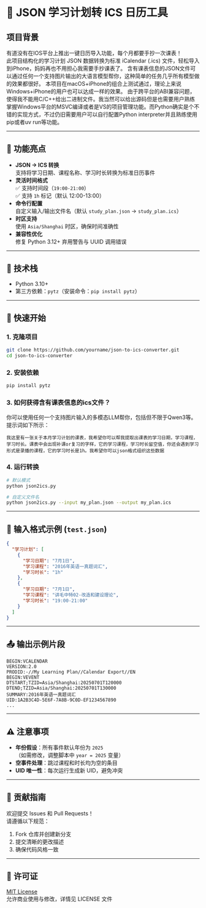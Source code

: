 # 📅 JSON 学习计划转 ICS 日历工具


## 项目背景
有道没有在IOS平台上推出一键日历导入功能，每个月都要手抄一次课表！\
此项目结构化的学习计划 JSON 数据转换为标准 iCalendar (.ics) 文件，轻松导入到iPhone，妈妈再也不用担心我需要手抄课表了。
含有课表信息的JSON文件可以通过任何一个支持图片输出的大语言模型帮你，这种简单的任务几乎所有模型做的效果都很好。
本项目在macOS+iPhone的组合上测试通过，理论上来说Windows+iPhone的用户也可以达成一样的效果。
由于跨平台的ABI兼容问题，使得我不能用C/C++给出二进制文件。我当然可以给出源码但是也需要用户熟练掌握Windows平台的MSVC编译或者是VS的项目管理功能。而Python确实是个不错的实现方式，不过仍旧需要用户可以自行配置Python interpreter并且熟练使用pip或者uv run等功能。

---

## 🌟 功能亮点

- **JSON → ICS 转换**  
  支持将学习日期、课程名称、学习时长转换为标准日历事件
- **灵活时间格式**  
  ✅ 支持时间段（`19:00-21:00`）  
  ✅ 支持 `1h` 标记（默认 12:00-13:00）
- **命令行配置**  
  自定义输入/输出文件名（默认 `study_plan.json` → `study_plan.ics`）
- **时区支持**  
  使用 `Asia/Shanghai` 时区，确保时间准确性
- **兼容性优化**  
  修复 Python 3.12+ 弃用警告与 UUID 调用错误

---

## 🧩 技术栈

- Python 3.10+
- 第三方依赖：`pytz`（安装命令：`pip install pytz`）

---

## 🚀 快速开始

### 1. 克隆项目
```bash
git clone https://github.com/yourname/json-to-ics-converter.git
cd json-to-ics-converter
```

### 2. 安装依赖
```bash
pip install pytz
```
### 3. 如何获得含有课表信息的ics文件？
你可以使用任何一个支持图片输入的多模态LLM帮你，包括但不限于Qwen3等。提示词如下所示：
```text
我这里有一张关于本月学习计划的课表，我希望你可以帮我提取出课表的学习日期，学习课程，学习时长。课表中会出现补课or复习的字样，它的学习课程，学习时长留空值，你还会遇到学习形式是录播的课程，它的学习时长是1h。我希望你可以json格式组织这些数据
```
### 4. 运行转换
```bash
# 默认模式
python json2ics.py

# 自定义文件名
python json2ics.py --input my_plan.json --output my_plan.ics
```

---

## 📝 输入格式示例 (`test.json`)

```json
{
  "学习计划": [
    {
      "学习日期": "7月1日",
      "学习课程": "2016年英语一真题词汇",
      "学习时长": "1h"
    },
    {
      "学习日期": "7月1日",
      "学习课程": "讲毛中特02-改造和建设理论",
      "学习时长": "19:00-21:00"
    }
  ]
}
```

---

## 📤 输出示例片段

```ics
BEGIN:VCALENDAR
VERSION:2.0
PRODID:-//My Learning Plan//Calendar Export//EN
BEGIN:VEVENT
DTSTART;TZID=Asia/Shanghai:20250701T120000
DTEND;TZID=Asia/Shanghai:20250701T130000
SUMMARY:2016年英语一真题词汇
UID:1A2B3C4D-5E6F-7A8B-9C0D-EF1234567890
...
```

---

## ⚠️ 注意事项

- **年份假设**：所有事件默认年份为 `2025`  
  （如需修改，调整脚本中 `year = 2025` 变量）
- **空事件处理**：跳过课程和时长均为空的条目
- **UID 唯一性**：每次运行生成新 UID，避免冲突

---

## 🤝 贡献指南

欢迎提交 Issues 和 Pull Requests！  
请遵循以下规范：
1. Fork 仓库并创建新分支
2. 提交清晰的更改描述
3. 确保代码风格一致

---

## 📄 许可证

[MIT License](LICENSE)  
允许商业使用与修改，详情见 LICENSE 文件
